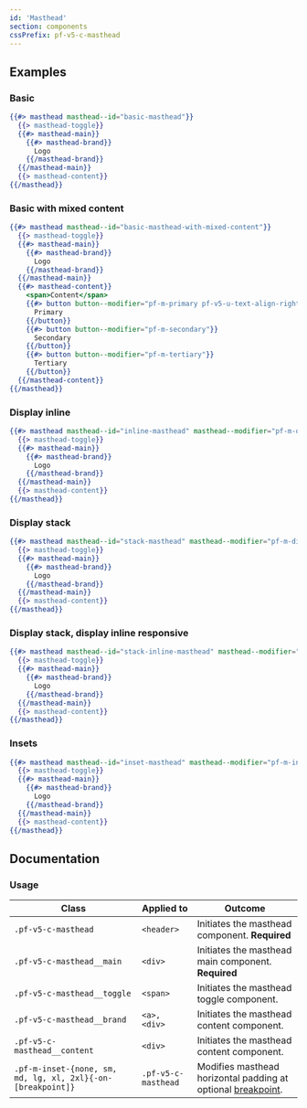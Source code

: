 ```yaml
---
id: 'Masthead'
section: components
cssPrefix: pf-v5-c-masthead
---
```


## Examples
### Basic
```hbs
{{#> masthead masthead--id="basic-masthead"}}
  {{> masthead-toggle}}
  {{#> masthead-main}}
    {{#> masthead-brand}}
      Logo
    {{/masthead-brand}}
  {{/masthead-main}}
  {{> masthead-content}}
{{/masthead}}
```

### Basic with mixed content
```hbs
{{#> masthead masthead--id="basic-masthead-with-mixed-content"}}
  {{> masthead-toggle}}
  {{#> masthead-main}}
    {{#> masthead-brand}}
      Logo
    {{/masthead-brand}}
  {{/masthead-main}}
  {{#> masthead-content}}
    <span>Content</span>
    {{#> button button--modifier="pf-m-primary pf-v5-u-text-align-right"}}
      Primary
    {{/button}}
    {{#> button button--modifier="pf-m-secondary"}}
      Secondary
    {{/button}}
    {{#> button button--modifier="pf-m-tertiary"}}
      Tertiary
    {{/button}}
  {{/masthead-content}}
{{/masthead}}
```

### Display inline
```hbs
{{#> masthead masthead--id="inline-masthead" masthead--modifier="pf-m-display-inline"}}
  {{> masthead-toggle}}
  {{#> masthead-main}}
    {{#> masthead-brand}}
      Logo
    {{/masthead-brand}}
  {{/masthead-main}}
  {{> masthead-content}}
{{/masthead}}
```

### Display stack
```hbs
{{#> masthead masthead--id="stack-masthead" masthead--modifier="pf-m-display-stack"}}
  {{> masthead-toggle}}
  {{#> masthead-main}}
    {{#> masthead-brand}}
      Logo
    {{/masthead-brand}}
  {{/masthead-main}}
  {{> masthead-content}}
{{/masthead}}
```

### Display stack, display inline responsive
```hbs
{{#> masthead masthead--id="stack-inline-masthead" masthead--modifier="pf-m-display-inline pf-m-display-stack-on-lg pf-m-display-inline-on-2xl"}}
  {{> masthead-toggle}}
  {{#> masthead-main}}
    {{#> masthead-brand}}
      Logo
    {{/masthead-brand}}
  {{/masthead-main}}
  {{> masthead-content}}
{{/masthead}}
```

### Insets
```hbs
{{#> masthead masthead--id="inset-masthead" masthead--modifier="pf-m-inset-sm"}}
  {{> masthead-toggle}}
  {{#> masthead-main}}
    {{#> masthead-brand}}
      Logo
    {{/masthead-brand}}
  {{/masthead-main}}
  {{> masthead-content}}
{{/masthead}}
```

## Documentation

### Usage

| Class | Applied to | Outcome |
| -- | -- | -- |
| `.pf-v5-c-masthead` | `<header>` | Initiates the masthead component. **Required** |
| `.pf-v5-c-masthead__main` | `<div>` | Initiates the masthead main component. **Required** |
| `.pf-v5-c-masthead__toggle` | `<span>` | Initiates the masthead toggle component. |
| `.pf-v5-c-masthead__brand` | `<a>, <div>` | Initiates the masthead content component. |
| `.pf-v5-c-masthead__content` | `<div>` | Initiates the masthead content component. |
| `.pf-m-inset-{none, sm, md, lg, xl, 2xl}{-on-[breakpoint]}` | `.pf-v5-c-masthead` | Modifies masthead horizontal padding at optional [breakpoint](/developer-resources/global-css-variables#breakpoint-variables-and-class-suffixes). |
